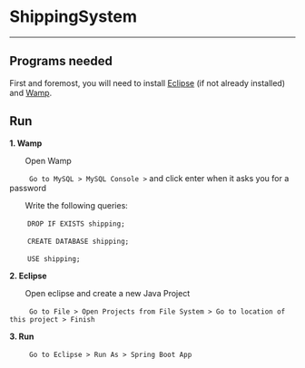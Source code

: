 # ShippingSystem


***


## Programs needed
First and foremost, you will need to install [Eclipse](https://www.eclipse.org/downloads/download.php?file=/oomph/epp/oxygen/R/eclipse-inst-win64.exe) (if not already installed) and [Wamp](http://www.wampserver.com/en/#download-wrapper).


## Run

**1. Wamp**

&nbsp;&nbsp;&nbsp;&nbsp;&nbsp;&nbsp;&nbsp;Open Wamp

&nbsp;&nbsp;&nbsp;&nbsp;&nbsp;&nbsp;&nbsp;``` Go to MySQL > MySQL Console >``` and click enter when it asks you for a password

&nbsp;&nbsp;&nbsp;&nbsp;&nbsp;&nbsp;&nbsp;Write the following queries: 

&nbsp;&nbsp;&nbsp;&nbsp;&nbsp;&nbsp;&nbsp;   ```DROP IF EXISTS shipping;``` 

&nbsp;&nbsp;&nbsp;&nbsp;&nbsp;&nbsp;&nbsp;   ```CREATE DATABASE shipping;```

&nbsp;&nbsp;&nbsp;&nbsp;&nbsp;&nbsp;&nbsp;   ```USE shipping;```

**2. Eclipse**

&nbsp;&nbsp;&nbsp;&nbsp;&nbsp;&nbsp;&nbsp;Open eclipse and create a new Java Project

&nbsp;&nbsp;&nbsp;&nbsp;&nbsp;&nbsp;&nbsp;``` Go to File > Open Projects from File System > Go to location of this project > Finish```

**3. Run**

&nbsp;&nbsp;&nbsp;&nbsp;&nbsp;&nbsp;&nbsp;``` Go to Eclipse > Run As > Spring Boot App```
